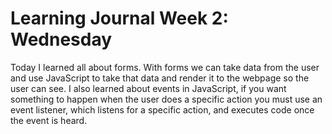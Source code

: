 # Learning Journal Week 2: Wednesday
Today I learned all about forms. With forms we can take data from the user and use JavaScript to take that data and render it to the webpage so the user can see.
I also learned about events in JavaScript, if you want something to happen when the user does a specific action you must use an event listener, which listens for a specific action, and executes code once the event is heard.
